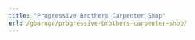 ```yaml
---
title: "Progressive Brothers Carpenter Shop"
url: /gbarnga/progressive-brothers-carpenter-shop/
---
```

